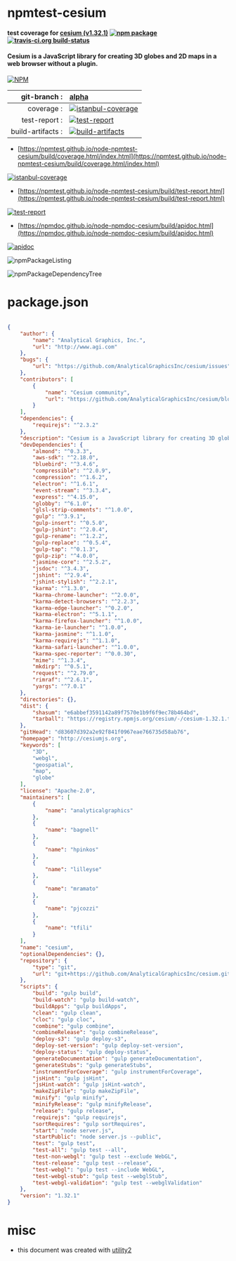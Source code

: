 # npmtest-cesium

#### test coverage for  [cesium (v1.32.1)](http://cesiumjs.org)  [![npm package](https://img.shields.io/npm/v/npmtest-cesium.svg?style=flat-square)](https://www.npmjs.org/package/npmtest-cesium) [![travis-ci.org build-status](https://api.travis-ci.org/npmtest/node-npmtest-cesium.svg)](https://travis-ci.org/npmtest/node-npmtest-cesium)

#### Cesium is a JavaScript library for creating 3D globes and 2D maps in a web browser without a plugin.

[![NPM](https://nodei.co/npm/cesium.png?downloads=true&downloadRank=true&stars=true)](https://www.npmjs.com/package/cesium)

| git-branch : | [alpha](https://github.com/npmtest/node-npmtest-cesium/tree/alpha)|
|--:|:--|
| coverage : | [![istanbul-coverage](https://npmtest.github.io/node-npmtest-cesium/build/coverage.badge.svg)](https://npmtest.github.io/node-npmtest-cesium/build/coverage.html/index.html)|
| test-report : | [![test-report](https://npmtest.github.io/node-npmtest-cesium/build/test-report.badge.svg)](https://npmtest.github.io/node-npmtest-cesium/build/test-report.html)|
| build-artifacts : | [![build-artifacts](https://npmtest.github.io/node-npmtest-cesium/glyphicons_144_folder_open.png)](https://github.com/npmtest/node-npmtest-cesium/tree/gh-pages/build)|

- [https://npmtest.github.io/node-npmtest-cesium/build/coverage.html/index.html](https://npmtest.github.io/node-npmtest-cesium/build/coverage.html/index.html)

[![istanbul-coverage](https://npmtest.github.io/node-npmtest-cesium/build/screenCapture.buildCi.browser.%252Ftmp%252Fbuild%252Fcoverage.lib.html.png)](https://npmtest.github.io/node-npmtest-cesium/build/coverage.html/index.html)

- [https://npmtest.github.io/node-npmtest-cesium/build/test-report.html](https://npmtest.github.io/node-npmtest-cesium/build/test-report.html)

[![test-report](https://npmtest.github.io/node-npmtest-cesium/build/screenCapture.buildCi.browser.%252Ftmp%252Fbuild%252Ftest-report.html.png)](https://npmtest.github.io/node-npmtest-cesium/build/test-report.html)

- [https://npmdoc.github.io/node-npmdoc-cesium/build/apidoc.html](https://npmdoc.github.io/node-npmdoc-cesium/build/apidoc.html)

[![apidoc](https://npmdoc.github.io/node-npmdoc-cesium/build/screenCapture.buildCi.browser.%252Ftmp%252Fbuild%252Fapidoc.html.png)](https://npmdoc.github.io/node-npmdoc-cesium/build/apidoc.html)

![npmPackageListing](https://npmtest.github.io/node-npmtest-cesium/build/screenCapture.npmPackageListing.svg)

![npmPackageDependencyTree](https://npmtest.github.io/node-npmtest-cesium/build/screenCapture.npmPackageDependencyTree.svg)



# package.json

```json

{
    "author": {
        "name": "Analytical Graphics, Inc.",
        "url": "http://www.agi.com"
    },
    "bugs": {
        "url": "https://github.com/AnalyticalGraphicsInc/cesium/issues"
    },
    "contributors": [
        {
            "name": "Cesium community",
            "url": "https://github.com/AnalyticalGraphicsInc/cesium/blob/master/CONTRIBUTORS.md"
        }
    ],
    "dependencies": {
        "requirejs": "^2.3.2"
    },
    "description": "Cesium is a JavaScript library for creating 3D globes and 2D maps in a web browser without a plugin.",
    "devDependencies": {
        "almond": "^0.3.3",
        "aws-sdk": "^2.18.0",
        "bluebird": "^3.4.6",
        "compressible": "^2.0.9",
        "compression": "^1.6.2",
        "electron": "^1.6.1",
        "event-stream": "^3.3.4",
        "express": "^4.15.0",
        "globby": "^6.1.0",
        "glsl-strip-comments": "^1.0.0",
        "gulp": "^3.9.1",
        "gulp-insert": "^0.5.0",
        "gulp-jshint": "^2.0.4",
        "gulp-rename": "^1.2.2",
        "gulp-replace": "^0.5.4",
        "gulp-tap": "^0.1.3",
        "gulp-zip": "^4.0.0",
        "jasmine-core": "^2.5.2",
        "jsdoc": "^3.4.3",
        "jshint": "^2.9.4",
        "jshint-stylish": "^2.2.1",
        "karma": "^1.3.0",
        "karma-chrome-launcher": "^2.0.0",
        "karma-detect-browsers": "^2.2.3",
        "karma-edge-launcher": "^0.2.0",
        "karma-electron": "^5.1.1",
        "karma-firefox-launcher": "^1.0.0",
        "karma-ie-launcher": "^1.0.0",
        "karma-jasmine": "^1.1.0",
        "karma-requirejs": "^1.1.0",
        "karma-safari-launcher": "^1.0.0",
        "karma-spec-reporter": "^0.0.30",
        "mime": "^1.3.4",
        "mkdirp": "^0.5.1",
        "request": "^2.79.0",
        "rimraf": "^2.6.1",
        "yargs": "^7.0.1"
    },
    "directories": {},
    "dist": {
        "shasum": "e6abbef3591142a89f7570e1b9f6f9ec78b464bd",
        "tarball": "https://registry.npmjs.org/cesium/-/cesium-1.32.1.tgz"
    },
    "gitHead": "d83607d392a2e92f841f0967eae766735d58ab76",
    "homepage": "http://cesiumjs.org",
    "keywords": [
        "3D",
        "webgl",
        "geospatial",
        "map",
        "globe"
    ],
    "license": "Apache-2.0",
    "maintainers": [
        {
            "name": "analyticalgraphics"
        },
        {
            "name": "bagnell"
        },
        {
            "name": "hpinkos"
        },
        {
            "name": "lilleyse"
        },
        {
            "name": "mramato"
        },
        {
            "name": "pjcozzi"
        },
        {
            "name": "tfili"
        }
    ],
    "name": "cesium",
    "optionalDependencies": {},
    "repository": {
        "type": "git",
        "url": "git+https://github.com/AnalyticalGraphicsInc/cesium.git"
    },
    "scripts": {
        "build": "gulp build",
        "build-watch": "gulp build-watch",
        "buildApps": "gulp buildApps",
        "clean": "gulp clean",
        "cloc": "gulp cloc",
        "combine": "gulp combine",
        "combineRelease": "gulp combineRelease",
        "deploy-s3": "gulp deploy-s3",
        "deploy-set-version": "gulp deploy-set-version",
        "deploy-status": "gulp deploy-status",
        "generateDocumentation": "gulp generateDocumentation",
        "generateStubs": "gulp generateStubs",
        "instrumentForCoverage": "gulp instrumentForCoverage",
        "jsHint": "gulp jsHint",
        "jsHint-watch": "gulp jsHint-watch",
        "makeZipFile": "gulp makeZipFile",
        "minify": "gulp minify",
        "minifyRelease": "gulp minifyRelease",
        "release": "gulp release",
        "requirejs": "gulp requirejs",
        "sortRequires": "gulp sortRequires",
        "start": "node server.js",
        "startPublic": "node server.js --public",
        "test": "gulp test",
        "test-all": "gulp test --all",
        "test-non-webgl": "gulp test --exclude WebGL",
        "test-release": "gulp test --release",
        "test-webgl": "gulp test --include WebGL",
        "test-webgl-stub": "gulp test --webglStub",
        "test-webgl-validation": "gulp test --webglValidation"
    },
    "version": "1.32.1"
}
```



# misc
- this document was created with [utility2](https://github.com/kaizhu256/node-utility2)
